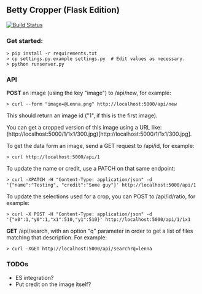 ## Betty Cropper (Flask Edition)

[![Build Status](https://travis-ci.org/csinchok/betty-cropper.png?branch=master)](https://travis-ci.org/csinchok/betty-cropper)

### Get started:

    > pip install -r requirements.txt
    > cp settings.py.example settings.py  # Edit values as necessary.
    > python runserver.py 

### API

__POST__ an image (using the key "image") to /api/new, for example:
    
    > curl --form "image=@Lenna.png" http://localhost:5000/api/new

This should return an image id ("1", if this is the first image).

You can get a cropped version of this image using a URL like: (http://localhost:5000/1/1x1/300.jpg)[http://localhost:5000/1/1x1/300.jpg].

To get the data form an image, send a GET request to /api/id, for example:

    > curl http://localhost:5000/api/1

To update the name or credit, use a PATCH on that same endpoint:

    > curl -XPATCH -H "Content-Type: application/json" -d '{"name":"Testing", "credit":"Some guy"}' http://localhost:5000/api/1

To update the selections used for a crop, you can POST to /api/id/ratio, for example:

    > curl -X POST -H "Content-Type: application/json" -d '{"x0":1,"y0":1,"x1":510,"y1":510}' http://localhost:5000/api/1/1x1

__GET__ /api/search, with an option "q" parameter in order to get a list of files matching that description. For example:

    > curl -XGET http://localhost:5000/api/search?q=lenna

### TODOs

- ES integration?
- Put credit on the image itself?
